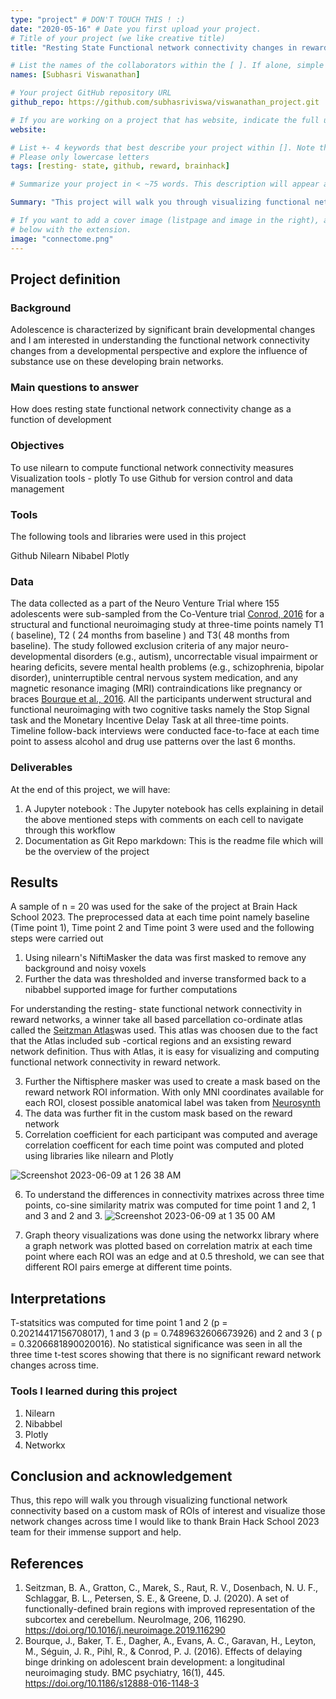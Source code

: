 ```yaml
---
type: "project" # DON'T TOUCH THIS ! :)
date: "2020-05-16" # Date you first upload your project.
# Title of your project (we like creative title)
title: "Resting State Functional network connectivity changes in reward network of adoloscents who are at risk for addiction."

# List the names of the collaborators within the [ ]. If alone, simple put your name within []
names: [Subhasri Viswanathan]

# Your project GitHub repository URL
github_repo: https://github.com/subhasriviswa/viswanathan_project.git

# If you are working on a project that has website, indicate the full url including "https://" below or leave it empty.
website:

# List +- 4 keywords that best describe your project within []. Note that the project summary also involves a number of key words. Those are listed on top of the [github repository](https://github.com/brainhack-school2020/project_template), click `manage topics`.
# Please only lowercase letters
tags: [resting- state, github, reward, brainhack]

# Summarize your project in < ~75 words. This description will appear at the top of your page and on the list page with other projects..

Summary: "This project will walk you through visualizing functional network connectivity based on a custom mask of ROIs of interest and visualize those network changes across time"

# If you want to add a cover image (listpage and image in the right), add it to your directory and indicate the name
# below with the extension.
image: "connectome.png"
---
```

<!-- This is an html comment and this won't appear in the rendered page. You are now editing the "content" area, the core of your description. Everything that you can do in markdown is allowed below. We added a couple of comments to guide your through documenting your progress. -->

## Project definition

### Background
Adolescence is characterized by significant brain developmental changes and I am interested in understanding the functional network connectivity changes from a developmental perspective and explore the influence of substance use on these developing brain networks.

### Main questions to answer

How does resting state functional network connectivity change as a function of development
### Objectives

To use nilearn to compute functional network connectivity measures
Visualization tools - plotly
To use Github for version control and data management


### Tools
 The following tools and libraries were used in this project

Github
Nilearn
Nibabel
Plotly

### Data
The data collected as a part of the Neuro Venture Trial where 155 adolescents were sub-sampled from the Co-Venture trial [Conrod, 2016](https://clinicaltrials.gov/ct2/show/NCT01655615) for a structural and functional neuroimaging study at three-time points namely T1 ( baseline), T2 ( 24 months from baseline ) and T3( 48 months from baseline). The study followed exclusion criteria of any major neuro-developmental disorders (e.g., autism), uncorrectable visual impairment or hearing deficits, severe mental health problems (e.g., schizophrenia, bipolar disorder), uninterruptible central nervous system medication, and any magnetic resonance imaging (MRI) contraindications like pregnancy or braces [Bourque et al., 2016](https://www.ncbi.nlm.nih.gov/pmc/articles/PMC5153672/). All the participants underwent structural and functional neuroimaging with two cognitive tasks namely the Stop Signal task and the Monetary Incentive Delay Task at all three-time points. Timeline follow-back interviews were conducted face-to-face at each time point to assess alcohol and drug use patterns over the last 6 months.

### Deliverables

At the end of this project, we will have:
1. A Jupyter notebook : 
	The Jupyter notebook has cells explaining in detail the above mentioned steps with comments on each cell to navigate through this workflow
3. Documentation as Git Repo markdown: 
       This is the readme file which will be the overview of the project 
 

## Results

A sample of n = 20 was used for the sake of the project at Brain Hack School 2023. The preprocessed data at each time point namely baseline (Time point 1), Time point 2 and Time point 3 were used and the following steps were carried out
1. Using nilearn's NiftiMasker the data was first masked to remove any background and noisy voxels
2. Further the data was thresholded and inverse transformed back to a nibabbel supported image for further computations

For understanding the resting- state functional network connectivity in reward networks, a winner take all based parcellation co-ordinate atlas called the [Seitzman Atlas](https://www.sciencedirect.com/science/article/pii/S105381191930881X)was used. This atlas was choosen due to the fact that the Atlas included sub -cortical regions and an exsisting reward network definition. Thus with Atlas, it is easy for visualizing and computing functional network connectivity in reward network.

3. Further the Niftisphere masker was used to create a mask based on the reward network ROI information. With only MNI coordinates available for each ROI, closest possible anatomical label was taken from [Neurosynth](https://neurosynth.org)
4. The data was further fit in the custom mask based on the reward network 
5. Correlation coefficient for each participant was computed and average correlation coefficent for each time point was computed and ploted using libraries like nilearn and Plotly

![Screenshot 2023-06-09 at 1 26 38 AM](https://github.com/brainhack-school2023/viswanathan_project/assets/62513668/613e950d-2836-4d67-9254-cfc896dddf3c)


6. To understand the differences in connectivity matrixes across three time points, co-sine similarity matrix was computed for time point 1 and 2, 1 and 3 and 2 and 3. 
![Screenshot 2023-06-09 at 1 35 00 AM](https://github.com/brainhack-school2023/viswanathan_project/assets/62513668/ceaf8c31-9298-4cca-8e0e-139287701326)

7. Graph theory visualizations was done using the networkx library where a graph network was plotted based on correlation matrix at each time point where each ROI was an edge and at 0.5 threshold, we can see that different ROI pairs emerge at different time points. 


## Interpretations 
T-statsitics was computed for time point 1 and 2 (p = 0.20214417156708017), 1 and 3 (p = 0.7489632606673926) and 2 and 3 ( p = 0.3206681890020016). No statistical significance was seen in all the three time t-test scores showing that there is no significant reward network changes across time. 



### Tools I learned during this project

1. Nilearn
2. Nibabbel
3. Plotly
4. Networkx



## Conclusion and acknowledgement

Thus, this repo will walk you through visualizing functional network connectivity based on a custom mask of ROIs of interest and visualize those network changes across time
I would like to thank Brain Hack School 2023 team for their immense support and help. 

## References
1. Seitzman, B. A., Gratton, C., Marek, S., Raut, R. V., Dosenbach, N. U. F., Schlaggar, B. L., Petersen, S. E., & Greene, D. J. (2020). A set of functionally-defined brain regions with improved representation of the subcortex and cerebellum. NeuroImage, 206, 116290. https://doi.org/10.1016/j.neuroimage.2019.116290
2. Bourque, J., Baker, T. E., Dagher, A., Evans, A. C., Garavan, H., Leyton, M., Séguin, J. R., Pihl, R., & Conrod, P. J. (2016). Effects of delaying binge drinking on adolescent brain development: a longitudinal neuroimaging study. BMC psychiatry, 16(1), 445. https://doi.org/10.1186/s12888-016-1148-3
	

